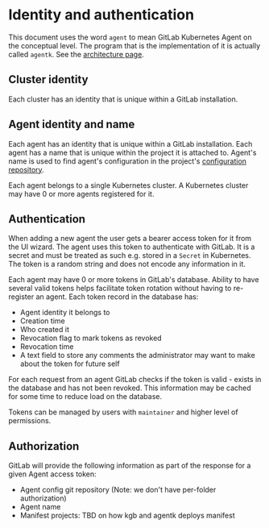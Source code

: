 # Identity and authentication

This document uses the word `agent` to mean GitLab Kubernetes Agent on the conceptual level. The program that is the implementation of it is actually called `agentk`. See the [architecture page](architecture.md).

## Cluster identity

Each cluster has an identity that is unique within a GitLab installation.

## Agent identity and name

Each agent has an identity that is unique within a GitLab installation. Each agent has a name that is unique within the project it is attached to. Agent's name is used to find agent's configuration in the project's [configuration repository](configuration_repository.md).

Each agent belongs to a single Kubernetes cluster. A Kubernetes cluster may have 0 or more agents registered for it.

## Authentication

When adding a new agent the user gets a bearer access token for it from the UI wizard. The agent uses this token to authenticate with GitLab. It is a secret and must be treated as such e.g. stored in a `Secret` in Kubernetes. The token is a random string and does not encode any information in it.

Each agent may have 0 or more tokens in GitLab's database. Ability to have several valid tokens helps facilitate token rotation without having to re-register an agent. Each token record in the database has:

- Agent identity it belongs to
- Creation time
- Who created it
- Revocation flag to mark tokens as revoked
- Revocation time
- A text field to store any comments the administrator may want to make about the token for future self

For each request from an agent GitLab checks if the token is valid - exists in the database and has not been revoked. This information may be cached for some time to reduce load on the database.

Tokens can be managed by users with `maintainer` and higher level of permissions.

## Authorization

GitLab will provide the following information as part of the response for a given Agent access token:

- Agent config git repository (Note: we don't have per-folder authorization)
- Agent name
- Manifest projects: TBD on how kgb and agentk deploys manifest
